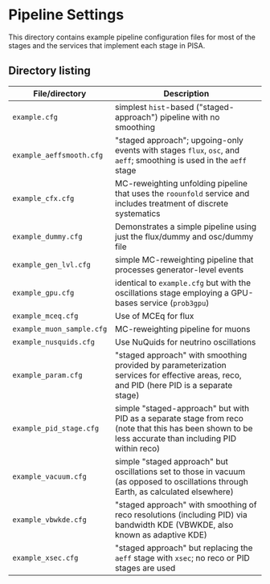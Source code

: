 # Pipeline Settings

This directory contains example pipeline configuration files for most of the stages and the services that implement each stage in PISA.


## Directory listing

| File/directory            | Description
| ------------------------- | -----------
| `example.cfg`             | simplest `hist`-based ("staged-approach") pipeline with no smoothing
| `example_aeffsmooth.cfg`  | "staged approach"; upgoing-only events with stages `flux`, `osc`, and `aeff`; smoothing is used in the `aeff` stage
| `example_cfx.cfg`         | MC-reweighting unfolding pipeline that uses the `roounfold` service and includes treatment of discrete systematics 
| `example_dummy.cfg`       | Demonstrates a simple pipeline using just the flux/dummy and osc/dummy file
| `example_gen_lvl.cfg`     | simple MC-reweighting pipeline that processes generator-level events
| `example_gpu.cfg`         | identical to `example.cfg` but with the oscillations stage employing a GPU-bases service (`prob3gpu`)
| `example_mceq.cfg`        | Use of MCEq for flux
| `example_muon_sample.cfg` | MC-reweighting pipeline for muons
| `example_nusquids.cfg`    | Use NuQuids for neutrino oscillations
| `example_param.cfg`       | "staged approach" with smoothing provided by parameterization services for effective areas, reco, and PID (here PID is a separate stage)
| `example_pid_stage.cfg`   | simple "staged-approach" but with PID as a separate stage from reco (note that this has been shown to be less accurate than including PID within reco)
| `example_vacuum.cfg`      | simple "staged approach" but oscillations set to those in vacuum (as opposed to oscillations through Earth, as calculated elsewhere)
| `example_vbwkde.cfg`      | "staged approach" with smoothing of reco resolutions (including PID) via bandwidth KDE (VBWKDE, also known as adaptive KDE)
| `example_xsec.cfg`        | "staged approach" but replacing the `aeff` stage with `xsec`; no reco or PID stages are used
